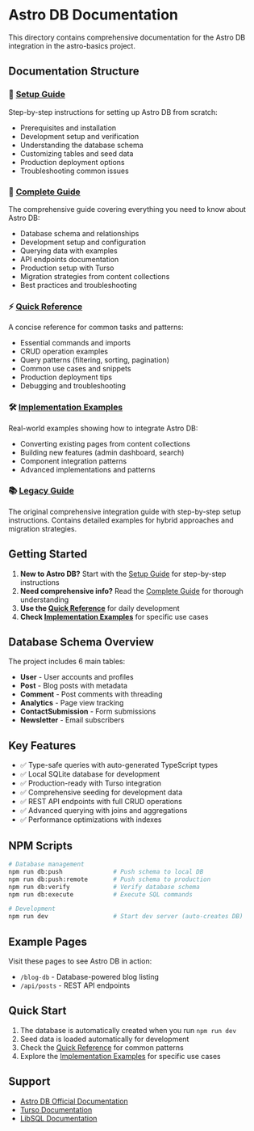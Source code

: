 # Astro DB Documentation

This directory contains comprehensive documentation for the Astro DB integration in the astro-basics project.

## Documentation Structure

### 🚀 [Setup Guide](./SETUP_GUIDE.md)

Step-by-step instructions for setting up Astro DB from scratch:

- Prerequisites and installation
- Development setup and verification
- Understanding the database schema
- Customizing tables and seed data
- Production deployment options
- Troubleshooting common issues

### 📖 [Complete Guide](./ASTRO_DB_GUIDE.md)

The comprehensive guide covering everything you need to know about Astro DB:

- Database schema and relationships
- Development setup and configuration
- Querying data with examples
- API endpoints documentation
- Production setup with Turso
- Migration strategies from content collections
- Best practices and troubleshooting

### ⚡ [Quick Reference](./ASTRO_DB_QUICK_REFERENCE.md)

A concise reference for common tasks and patterns:

- Essential commands and imports
- CRUD operation examples
- Query patterns (filtering, sorting, pagination)
- Common use cases and snippets
- Production deployment tips
- Debugging and troubleshooting

### 🛠️ [Implementation Examples](./ASTRO_DB_IMPLEMENTATION_EXAMPLES.md)

Real-world examples showing how to integrate Astro DB:

- Converting existing pages from content collections
- Building new features (admin dashboard, search)
- Component integration patterns
- Advanced implementations and patterns

### 📚 [Legacy Guide](./LEGACY_GUIDE.md)

The original comprehensive integration guide with step-by-step setup instructions. Contains detailed examples for hybrid approaches and migration strategies.

## Getting Started

1. **New to Astro DB?** Start with the [Setup Guide](./SETUP_GUIDE.md) for step-by-step instructions
2. **Need comprehensive info?** Read the [Complete Guide](./ASTRO_DB_GUIDE.md) for thorough understanding
3. **Use the [Quick Reference](./ASTRO_DB_QUICK_REFERENCE.md)** for daily development
4. **Check [Implementation Examples](./ASTRO_DB_IMPLEMENTATION_EXAMPLES.md)** for specific use cases

## Database Schema Overview

The project includes 6 main tables:

- **User** - User accounts and profiles
- **Post** - Blog posts with metadata
- **Comment** - Post comments with threading
- **Analytics** - Page view tracking
- **ContactSubmission** - Form submissions
- **Newsletter** - Email subscribers

## Key Features

- ✅ Type-safe queries with auto-generated TypeScript types
- ✅ Local SQLite database for development
- ✅ Production-ready with Turso integration
- ✅ Comprehensive seeding for development data
- ✅ REST API endpoints with full CRUD operations
- ✅ Advanced querying with joins and aggregations
- ✅ Performance optimizations with indexes

## NPM Scripts

```bash
# Database management
npm run db:push              # Push schema to local DB
npm run db:push:remote       # Push schema to production
npm run db:verify            # Verify database schema
npm run db:execute           # Execute SQL commands

# Development
npm run dev                  # Start dev server (auto-creates DB)
```

## Example Pages

Visit these pages to see Astro DB in action:

- `/blog-db` - Database-powered blog listing
- `/api/posts` - REST API endpoints

## Quick Start

1. The database is automatically created when you run `npm run dev`
2. Seed data is loaded automatically for development
3. Check the [Quick Reference](./ASTRO_DB_QUICK_REFERENCE.md) for common patterns
4. Explore the [Implementation Examples](./ASTRO_DB_IMPLEMENTATION_EXAMPLES.md) for specific use cases

## Support

- [Astro DB Official Documentation](https://docs.astro.build/en/guides/astro-db/)
- [Turso Documentation](https://docs.turso.tech/)
- [LibSQL Documentation](https://github.com/libsql/libsql)
